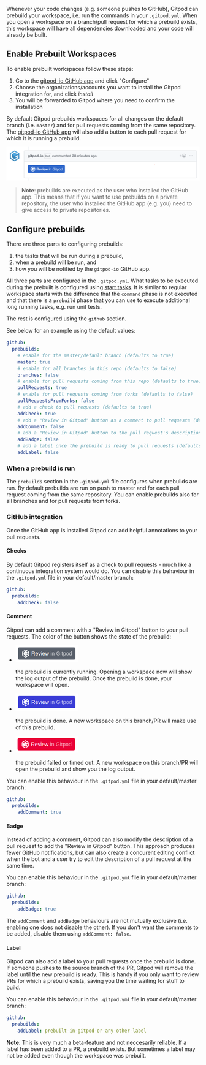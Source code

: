 Whenever your code changes (e.g. someone pushes to GitHub), Gitpod can prebuild your workspace, i.e. run the commands in your `.gitpod.yml`.
When you open a workspace on a branch/pull request for which a prebuild exists, this workspace will have all dependencies downloaded
and your code will already be built.

## Enable Prebuilt Workspaces
To enable prebuilt workspaces follow these steps:

1. Go to the [gitpod-io GitHub app](https://github.com/apps/gitpod-io) and click "Configure"
2. Choose the organizations/accounts you want to install the Gitpod integration for, and click _install_
3. You will be forwarded to Gitpod where you need to confirm the installation

By default Gitpod prebuilds workspaces for all changes on the default branch (i.e. `master`) and for pull requests coming from the same repository.
The [gitpod-io GitHub app](https://github.com/apps/gitpod-io) will also add a button to each pull request for which it is running a prebuild.

![](./images/gitpod-bot.png)

> **Note**: prebuilds are executed as the user who installed the GitHub app. This means that if you want to use
> prebuilds on a private repository, the user who installed the GitHub app (e.g. you) need to give access to private
> repositories.

## Configure prebuilds
There are three parts to configuring prebuilds:
1. the tasks that will be run during a prebuild,
2. when a prebuild will be run, and
3. how you will be notified by the `gitpod-io` GitHub app.

All three parts are configured in the `.gitpod.yml`.
What tasks to be executed during the prebuilt is configured using [start tasks](./44_Config_Start_Tasks.md).
It is similar to regular workspace starts with the difference that the `command` phase is not executed and that there is a `prebuild` phase that you can use to execute additional long running tasks, e.g. run unit tests.

The rest is configured using the `github` section.

See below for an example using the default values:
```YAML
github:
  prebuilds:
    # enable for the master/default branch (defaults to true)
    master: true
    # enable for all branches in this repo (defaults to false)
    branches: false
    # enable for pull requests coming from this repo (defaults to true)
    pullRequests: true
    # enable for pull requests coming from forks (defaults to false)
    pullRequestsFromForks: false
    # add a check to pull requests (defaults to true)
    addCheck: true
    # add a "Review in Gitpod" button as a comment to pull requests (defaults to false)
    addComment: false
    # add a "Review in Gitpod" button to the pull request's description (defaults to false)
    addBadge: false
    # add a label once the prebuild is ready to pull requests (defaults to false)
    addLabel: false
```

### When a prebuild is run
The `prebuilds` section in the `.gitpod.yml` file configures when prebuilds are run.
By default prebuilds are run on push to master and for each pull request coming from the same repository.
You can enable prebuilds also for all branches and for pull requests from forks.

### GitHub integration
Once the GitHub app is installed Gitpod can add helpful annotations to your pull requests.

#### Checks
By default Gitpod registers itself as a check to pull requests - much like a continuous integration system would do.
You can disable this behaviour in the `.gitpod.yml` file in your default/master branch:
```YAML
github:
  prebuilds:
    addCheck: false
```

#### Comment
Gitpod can add a comment with a "Review in Gitpod" button to your pull requests. The color of the button
shows the state of the prebuild:
* ![](./images/prebuild-ongoing.png)

  the prebuild is currently running. Opening a workspace now will show the log output of the prebuild. Once the prebuild is done, your workspace will open.
* ![](./images/prebuild-done.png)

  the prebuild is done. A new workspace on this branch/PR will make use of this prebuild.
* ![](./images/prebuild-failed.png)

  the prebuild failed or timed out. A new workspace on this branch/PR will open the prebuild and show you the log output.

You can enable this behaviour in the `.gitpod.yml` file in your default/master branch:
```YAML
github:
  prebuilds:
    addComment: true
```

#### Badge
Instead of adding a comment, Gitpod can also modify the description of a pull request to add the "Review in Gitpod" button.
This approach produces fewer GitHub notifications, but can also create a concurent editing conflict when the bot and a user try to edit the description of a pull request at the same time.

You can enable this behaviour in the `.gitpod.yml` file in your default/master branch:
```YAML
github:
  prebuilds:
    addBadge: true
```

The `addComment` and `addBadge` behaviours are not mutually exclusive (i.e. enabling one does not disable the other).
If you don't want the comments to be added, disable them using `addComment: false`.

#### Label
Gitpod can also add a label to your pull requests once the prebuild is done. If someone pushes to the source branch of the PR, Gitpod will remove the label until the new prebuild is ready.
This is handy if you only want to review PRs for which a prebuild exists, saving you the time waiting for stuff to build.

You can enable this behaviour in the `.gitpod.yml` file in your default/master branch:
```YAML
github:
  prebuilds:
    addLabel: prebuilt-in-gitpod-or-any-other-label
```

**Note**: This is very much a beta-feature and not neccesarily reliable. If a label has been added to a PR, a prebuild exists.
But sometimes a label may not be added even though the workspace was prebuilt.
